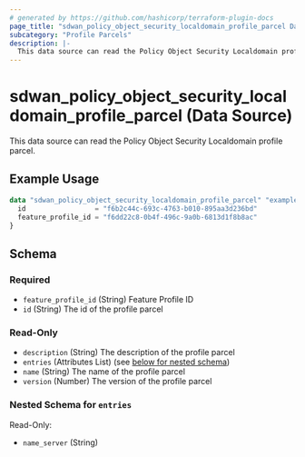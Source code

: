 ```yaml
---
# generated by https://github.com/hashicorp/terraform-plugin-docs
page_title: "sdwan_policy_object_security_localdomain_profile_parcel Data Source - terraform-provider-sdwan"
subcategory: "Profile Parcels"
description: |-
  This data source can read the Policy Object Security Localdomain profile parcel.
---
```


# sdwan_policy_object_security_localdomain_profile_parcel (Data Source)

This data source can read the Policy Object Security Localdomain profile parcel.

## Example Usage

```terraform
data "sdwan_policy_object_security_localdomain_profile_parcel" "example" {
  id                 = "f6b2c44c-693c-4763-b010-895aa3d236bd"
  feature_profile_id = "f6dd22c8-0b4f-496c-9a0b-6813d1f8b8ac"
}
```

<!-- schema generated by tfplugindocs -->
## Schema

### Required

- `feature_profile_id` (String) Feature Profile ID
- `id` (String) The id of the profile parcel

### Read-Only

- `description` (String) The description of the profile parcel
- `entries` (Attributes List) (see [below for nested schema](#nestedatt--entries))
- `name` (String) The name of the profile parcel
- `version` (Number) The version of the profile parcel

<a id="nestedatt--entries"></a>
### Nested Schema for `entries`

Read-Only:

- `name_server` (String)
